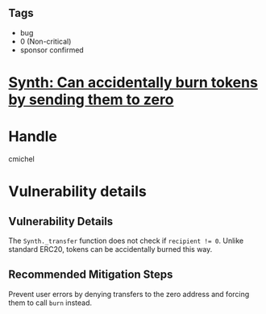 ## Tags

- bug
- 0 (Non-critical)
- sponsor confirmed

# [Synth: Can accidentally burn tokens by sending them to zero](https://github.com/code-423n4/2021-07-spartan-findings/issues/159) 

# Handle

cmichel


# Vulnerability details

## Vulnerability Details
The `Synth._transfer` function does not check if `recipient != 0`.
Unlike standard ERC20, tokens can be accidentally burned this way.

## Recommended Mitigation Steps
Prevent user errors by denying transfers to the zero address and forcing them to call `burn` instead.

